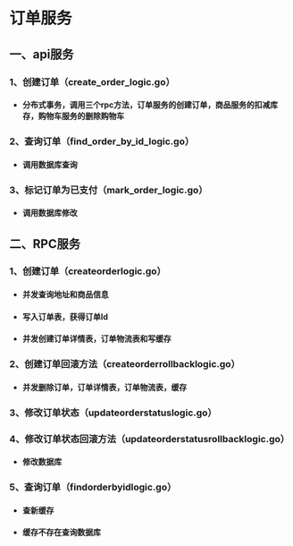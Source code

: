 # 订单服务

## 一、api服务

### 1、创建订单（create_order_logic.go）

- #### 分布式事务，调用三个rpc方法，订单服务的创建订单，商品服务的扣减库存，购物车服务的删除购物车

### 2、查询订单（find_order_by_id_logic.go）

- #### 调用数据库查询

### 3、标记订单为已支付（mark_order_logic.go）

- #### 调用数据库修改

## 二、RPC服务

### 1、创建订单（createorderlogic.go）

- #### 并发查询地址和商品信息

- #### 写入订单表，获得订单Id

- #### 并发创建订单详情表，订单物流表和写缓存

### 2、创建订单回滚方法（createorderrollbacklogic.go）

- #### 并发删除订单，订单详情表，订单物流表，缓存

### 3、修改订单状态（updateorderstatuslogic.go）

### 4、修改订单状态回滚方法（updateorderstatusrollbacklogic.go）

- #### 修改数据库

### 5、查询订单（findorderbyidlogic.go）

- #### 查新缓存

- #### 缓存不存在查询数据库